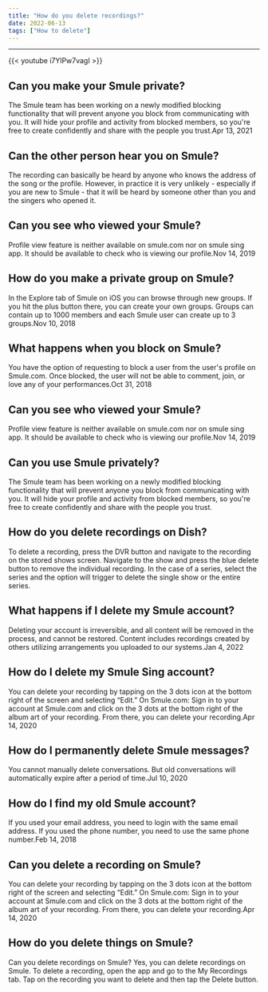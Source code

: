 ```yaml
---
title: "How do you delete recordings?"
date: 2022-06-13
tags: ["How to delete"]
---
```


---
{{< youtube i7YlPw7vagI >}}
## Can you make your Smule private?
The Smule team has been working on a newly modified blocking functionality that will prevent anyone you block from communicating with you. It will hide your profile and activity from blocked members, so you're free to create confidently and share with the people you trust.Apr 13, 2021

## Can the other person hear you on Smule?
The recording can basically be heard by anyone who knows the address of the song or the profile. However, in practice it is very unlikely - especially if you are new to Smule - that it will be heard by someone other than you and the singers who opened it.

## Can you see who viewed your Smule?
Profile view feature is neither available on smule.com nor on smule sing app. It should be available to check who is viewing our profile.Nov 14, 2019

## How do you make a private group on Smule?
In the Explore tab of Smule on iOS you can browse through new groups. If you hit the plus button there, you can create your own groups. Groups can contain up to 1000 members and each Smule user can create up to 3 groups.Nov 10, 2018

## What happens when you block on Smule?
You have the option of requesting to block a user from the user's profile on Smule.com. Once blocked, the user will not be able to comment, join, or love any of your performances.Oct 31, 2018

## Can you see who viewed your Smule?
Profile view feature is neither available on smule.com nor on smule sing app. It should be available to check who is viewing our profile.Nov 14, 2019

## Can you use Smule privately?
The Smule team has been working on a newly modified blocking functionality that will prevent anyone you block from communicating with you. It will hide your profile and activity from blocked members, so you're free to create confidently and share with the people you trust.

## How do you delete recordings on Dish?
To delete a recording, press the DVR button and navigate to the recording on the stored shows screen. Navigate to the show and press the blue delete button to remove the individual recording. In the case of a series, select the series and the option will trigger to delete the single show or the entire series.

## What happens if I delete my Smule account?
Deleting your account is irreversible, and all content will be removed in the process, and cannot be restored. Content includes recordings created by others utilizing arrangements you uploaded to our systems.Jan 4, 2022

## How do I delete my Smule Sing account?
You can delete your recording by tapping on the 3 dots icon at the bottom right of the screen and selecting “Edit.” On Smule.com: Sign in to your account at Smule.com and click on the 3 dots at the bottom right of the album art of your recording. From there, you can delete your recording.Apr 14, 2020

## How do I permanently delete Smule messages?
You cannot manually delete conversations. But old conversations will automatically expire after a period of time.Jul 10, 2020

## How do I find my old Smule account?
If you used your email address, you need to login with the same email address. If you used the phone number, you need to use the same phone number.Feb 14, 2018

## Can you delete a recording on Smule?
You can delete your recording by tapping on the 3 dots icon at the bottom right of the screen and selecting “Edit.” On Smule.com: Sign in to your account at Smule.com and click on the 3 dots at the bottom right of the album art of your recording. From there, you can delete your recording.Apr 14, 2020

## How do you delete things on Smule?
Can you delete recordings on Smule? Yes, you can delete recordings on Smule. To delete a recording, open the app and go to the My Recordings tab. Tap on the recording you want to delete and then tap the Delete button.

